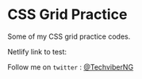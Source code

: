 # CSS Grid Practice

Some of my CSS grid practice codes. 

Netlify link to test: 

Follow me on `twitter` : [@TechviberNG](https://twitter.com/TechviberNG)